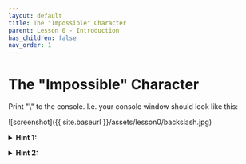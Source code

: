 ```yaml
---
layout: default
title: The "Impossible" Character
parent: Lesson 0 - Introduction
has_children: false
nav_order: 1
---
```


# The "Impossible" Character

Print "\\" to the console. I.e. your console window should look like this:

![screenshot]({{ site.baseurl }}/assets/lesson0/backslash.jpg)

<details class="text-grey-dk-000"> 
  <summary><strong>Hint 1:</strong></summary>
  Pay attention to the syntax highlighting of the code. Notice something weird?
</details>

<p/>

<details class="text-grey-dk-000"> 
  <summary><strong>Hint 2:</strong></summary>
  The error message doesn't say much, but maybe there are people online that faced the same problem before?
</details>